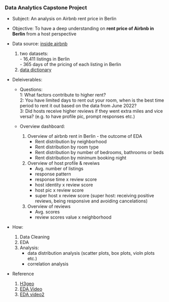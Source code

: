 ### Data Analytics Capstone Project

- Subject: An analysis on Airbnb rent price in Berlin
- Objective: To have a deep understanding on **rent price of Airbnb in Berlin** from a host perspective 
- Data source: [inside airbnb](http://insideairbnb.com)
    1. two datasets: <br>
            - 16,411 listings in Berlin <br>
            - 365 days of the pricing of each listing in Berlin <br>
    2. [data dictionary](https://docs.google.com/spreadsheets/d/1iWCNJcSutYqpULSQHlNyGInUvHg2BoUGoNRIGa6Szc4/edit#gid=982310896)
    
- Deleiverables: 

    - Questions:   
        1: What factors contribute to higher rent?  
        2: You have limited days to rent out your room, when is the best time period to rent it out based on the data from June 2022?  
        3: Did hosts receive higher reviews if they went extra miles and vice versa? (e.g. to have profile pic, prompt responses etc.)
    
    - Overview dashboard:  
        1. Overview of airbnb rent in Berlin - the outcome of EDA    
            - Rent distribution by neighborhood 
            - Rent distribution by room type
            - Rent distribution by number of bedrooms, bathrooms or beds 
            - Rent distribution by minimum booking night
        2. Overview of host profile & reveiws 
            - Avg. number of listings
            - response pattern  
            - response time x review score 
            - host identity x review score
            - host pic x review score 
            - super host x review score (super host: receiving positive reviews, being responsive and avoiding cancelations) 
        3. Overview of reviews 
            - Avg. scores 
            - review scores value x neighborhood 
- How: 
    1. Data Cleaning  
    2. EDA
    3. Analysis: 
       - data distribution analysis (scatter plots, box plots, violn plots etc.)
       - correlation analysis
      
- Reference
    1. [H3geo](https://h3geo.org)
    2. [EDA Video](https://www.youtube.com/watch?v=OY4eQrekQvs)
    3. [EDA video2](https://www.youtube.com/watch?v=qxpKCBV60U4)
